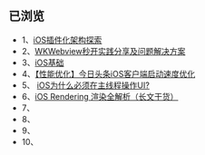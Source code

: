 

## 已浏览

* 1、[iOS插件化架构探索](https://mp.weixin.qq.com/s/QJ9YHX-Uy6lDIhJe_5wPGw)
* 2、[WKWebview秒开实践分享及问题解决方案](https://juejin.im/post/6887161842406260744)
* 3、[iOS基础](https://juejin.im/user/4371313963043661/posts)
* 4、[【性能优化】今日头条iOS客户端启动速度优化](https://www.jianshu.com/p/7096478ccbe7)
* 5、 [iOS为什么必须在主线程操作UI?](https://juejin.im/post/6844903763011076110)
* 6、[iOS Rendering 渲染全解析（长文干货）](https://juejin.im/post/6844904162765832206#heading-18)
* 7、
* 8、
* 9、
* 10、
